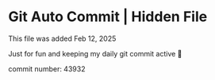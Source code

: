 # Git Auto Commit | Hidden File

This file was added Feb 12, 2025

Just for fun and keeping my daily git commit active 🤪

commit number: 43932
